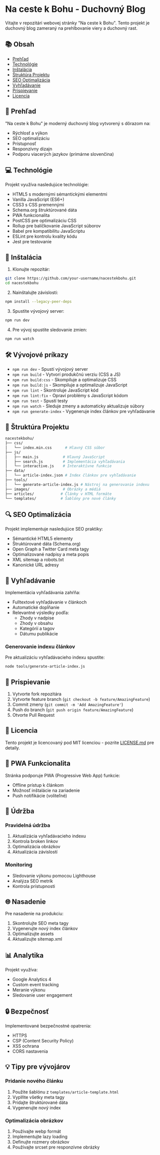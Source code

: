# Na ceste k Bohu - Duchovný Blog

Vitajte v repozitári webovej stránky "Na ceste k Bohu". Tento projekt je duchovný blog zameraný na prehlbovanie viery a duchovný rast.

## 📚 Obsah

- [Prehľad](#prehľad)
- [Technológie](#technológie)
- [Inštalácia](#inštalácia)
- [Štruktúra Projektu](#štruktúra-projektu)
- [SEO Optimalizácia](#seo-optimalizácia)
- [Vyhľadávanie](#vyhľadávanie)
- [Prispievanie](#prispievanie)
- [Licencia](#licencia)

## 🌟 Prehľad

"Na ceste k Bohu" je moderný duchovný blog vytvorený s dôrazom na:
- Rýchlosť a výkon
- SEO optimalizáciu
- Prístupnosť
- Responzívny dizajn
- Podporu viacerých jazykov (primárne slovenčina)

## 💻 Technológie

Projekt využíva nasledujúce technológie:
- HTML5 s modernými sémantickými elementmi
- Vanilla JavaScript (ES6+)
- CSS3 s CSS premennými
- Schema.org štruktúrované dáta
- PWA funkcionalita
- PostCSS pre optimalizáciu CSS
- Rollup pre balíčkovanie JavaScript súborov
- Babel pre kompatibilitu JavaScriptu
- ESLint pre kontrolu kvality kódu
- Jest pre testovanie

## 🚀 Inštalácia

1. Klonujte repozitár:
```bash
git clone https://github.com/your-username/nacestekbohu.git
cd nacestekbohu
```

2. Nainštalujte závislosti:
```bash
npm install --legacy-peer-deps
```

3. Spustite vývojový server:
```bash
npm run dev
```

4. Pre vývoj spustite sledovanie zmien:
```bash
npm run watch
```

## 🛠️ Vývojové príkazy

- `npm run dev` - Spustí vývojový server
- `npm run build` - Vytvorí produkčnú verziu (CSS a JS)
- `npm run build:css` - Skompiluje a optimalizuje CSS
- `npm run build:js` - Skompiluje a optimalizuje JavaScript
- `npm run lint` - Skontroluje JavaScript kód
- `npm run lint:fix` - Opraví problémy s JavaScript kódom
- `npm run test` - Spustí testy
- `npm run watch` - Sleduje zmeny a automaticky aktualizuje súbory
- `npm run generate-index` - Vygeneruje index článkov pre vyhľadávanie

## 📁 Štruktúra Projektu

```bash
nacestekbohu/
├── css/
│   └── index.min.css      # Hlavný CSS súbor
├── js/
│   ├── main.js           # Hlavný JavaScript
│   ├── search.js         # Implementácia vyhľadávania
│   └── interactive.js    # Interaktívne funkcie
├── data/
│   └── article-index.json # Index článkov pre vyhľadávanie
├── tools/
│   └── generate-article-index.js # Nástroj na generovanie indexu
├── images/               # Obrázky a médiá
├── articles/            # Články v HTML formáte
└── templates/           # Šablóny pre nové články
```

## 🔍 SEO Optimalizácia

Projekt implementuje nasledujúce SEO praktiky:
- Sémantické HTML5 elementy
- Štruktúrované dáta (Schema.org)
- Open Graph a Twitter Card meta tagy
- Optimalizované nadpisy a meta popis
- XML sitemap a robots.txt
- Kanonické URL adresy

## 🔎 Vyhľadávanie

Implementácia vyhľadávania zahŕňa:
- Fulltextové vyhľadávanie v článkoch
- Automatické dopĺňanie
- Relevantné výsledky podľa:
  - Zhody v nadpise
  - Zhody v obsahu
  - Kategórií a tagov
  - Dátumu publikácie

### Generovanie indexu článkov

Pre aktualizáciu vyhľadávacieho indexu spustite:
```bash
node tools/generate-article-index.js
```

## 🤝 Prispievanie

1. Vytvorte fork repozitára
2. Vytvorte feature branch (`git checkout -b feature/AmazingFeature`)
3. Commit zmeny (`git commit -m 'Add AmazingFeature'`)
4. Push do branch (`git push origin feature/AmazingFeature`)
5. Otvorte Pull Request

## 📄 Licencia

Tento projekt je licencovaný pod MIT licenciou - pozrite [LICENSE.md](LICENSE.md) pre detaily.

## 📱 PWA Funkcionalita

Stránka podporuje PWA (Progressive Web App) funkcie:
- Offline prístup k článkom
- Možnosť inštalácie na zariadenie
- Push notifikácie (voliteľné)

## 🔧 Údržba

### Pravidelná údržba
1. Aktualizácia vyhľadávacieho indexu
2. Kontrola broken linkov
3. Optimalizácia obrázkov
4. Aktualizácia závislostí

### Monitoring
- Sledovanie výkonu pomocou Lighthouse
- Analýza SEO metrík
- Kontrola prístupnosti

## 🌐 Nasadenie

Pre nasadenie na produkciu:
1. Skontrolujte SEO meta tagy
2. Vygenerujte nový index článkov
3. Optimalizujte assets
4. Aktualizujte sitemap.xml

## 📊 Analytika

Projekt využíva:
- Google Analytics 4
- Custom event tracking
- Meranie výkonu
- Sledovanie user engagement

## 🔒 Bezpečnosť

Implementované bezpečnostné opatrenia:
- HTTPS
- CSP (Content Security Policy)
- XSS ochrana
- CORS nastavenia

## 💡 Tipy pre vývojárov

### Pridanie nového článku
1. Použite šablónu z `templates/article-template.html`
2. Vyplňte všetky meta tagy
3. Pridajte štruktúrované dáta
4. Vygenerujte nový index

### Optimalizácia obrázkov
1. Používajte webp formát
2. Implementujte lazy loading
3. Definujte rozmery obrázkov
4. Používajte srcset pre responzívne obrázky
